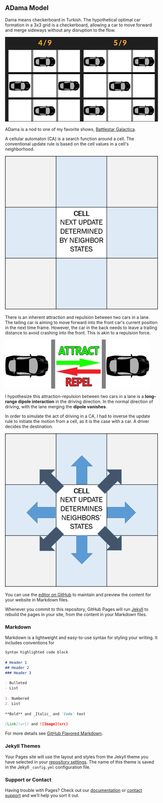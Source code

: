 ## ADama Model

Dama means checkerboard in Turkish. The hypothetical optimal car formation in a 3x3 grid is a checkerboard, allowing a car to move forward and merge sideways without any disruption to the flow. 

<img src="img/1_checker.png" alt="hi" class="inline"/>

ADama is a nod to one of my favorite shows, [Battlestar Galactica](https://www.youtube.com/watch?v=evodPpqb9H4). 

A cellular automaton (CA) is a search function around a cell. The conventional update rule is based on the cell values in a cell's neighborhood.

<img src="img/2_CAupdate.png" alt="hi" class="inline"/>

There is an inherent attraction and repulsion between two cars in a lane. The tailing car is aiming to move forward into the front car's current position in the next time frame. However, the car in the back needs to leave a trailing distance to avoid crashing into the front. This is akin to a repulsion force.

<img src="img/3_drivingAR.png" alt="hi" class="inline"/>

I hypothesize this attraction-repulsion between two cars in a lane is a **long-range dipole interaction** in the driving direction. In the normal direction of driving, with the lane merging the **dipole vanishes**.

In order to simulate the act of driving in a CA, I had to inverse the update rule to initiate the motion from a cell, as it is the case with a car. A driver decides the destination.

<img src="img/4_inverseCA.png" alt="hi" class="inline"/>

You can use the [editor on GitHub](https://github.com/goktu/ADama/edit/gh-pages/index.md) to maintain and preview the content for your website in Markdown files.

Whenever you commit to this repository, GitHub Pages will run [Jekyll](https://jekyllrb.com/) to rebuild the pages in your site, from the content in your Markdown files.

### Markdown

Markdown is a lightweight and easy-to-use syntax for styling your writing. It includes conventions for

```markdown
Syntax highlighted code block

# Header 1
## Header 2
### Header 3

- Bulleted
- List

1. Numbered
2. List

**Bold** and _Italic_ and `Code` text

[Link](url) and ![Image](src)
```

For more details see [GitHub Flavored Markdown](https://guides.github.com/features/mastering-markdown/).

### Jekyll Themes

Your Pages site will use the layout and styles from the Jekyll theme you have selected in your [repository settings](https://github.com/goktu/ADama/settings). The name of this theme is saved in the Jekyll `_config.yml` configuration file.

### Support or Contact

Having trouble with Pages? Check out our [documentation](https://docs.github.com/categories/github-pages-basics/) or [contact support](https://support.github.com/contact) and we’ll help you sort it out.
